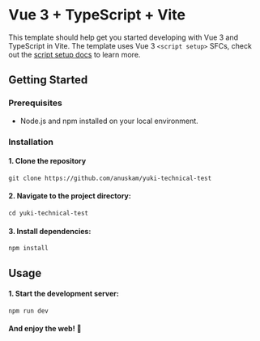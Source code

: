 # Vue 3 + TypeScript + Vite

This template should help get you started developing with Vue 3 and TypeScript in Vite. The template uses Vue 3 `<script setup>` SFCs, check out the [script setup docs](https://v3.vuejs.org/api/sfc-script-setup.html#sfc-script-setup) to learn more.

## Getting Started
### Prerequisites
- Node.js and npm installed on your local environment.

### Installation
#### 1. Clone the repository
```properties
git clone https://github.com/anuskam/yuki-technical-test
```

#### 2. Navigate to the project directory:
```properties
cd yuki-technical-test
```

#### 3. Install dependencies:
```properties
npm install
```
## Usage
#### 1. Start the development server:
```properties
npm run dev
```

#### And enjoy the web! 🚀
